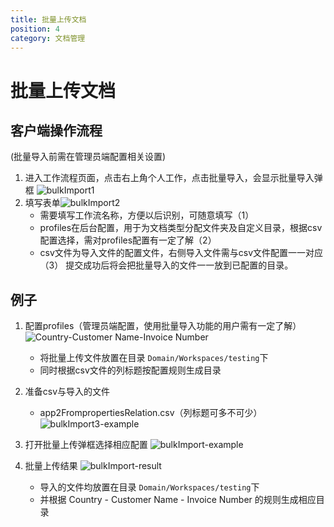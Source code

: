 ```yaml
---
title: 批量上传文档
position: 4
category: 文档管理
---
```

# 批量上传文档
## 客户端操作流程
(批量导入前需在管理员端配置相关设置)
1. 进入工作流程页面，点击右上角个人工作，点击批量导入，会显示批量导入弹框 ![bulkImport1](/images/bulkImport1.png)
2. 填写表单![bulkImport2](/images/bulkImport2.png)
   - 需要填写工作流名称，方便以后识别，可随意填写（1）
   - profiles在后台配置，用于为文档类型分配文件夹及自定义目录，根据csv配置选择，需对profiles配置有一定了解（2）
   - csv文件为导入文件的配置文件，右侧导入文件需与csv文件配置一一对应（3）
提交成功后将会把批量导入的文件一一放到已配置的目录。
## 例子
1. 配置profiles（管理员端配置，使用批量导入功能的用户需有一定了解）
   ![Country-Customer Name-Invoice Number](/images/Country-CustomerName-InvoiceNumber.png)
   - 将批量上传文件放置在目录 `Domain/Workspaces/testing`下
   - 同时根据csv文件的列标题按配置规则生成目录
1. 准备csv与导入的文件
   - app2FrompropertiesRelation.csv（列标题可多不可少）
   ![bulkImport3-example](/images/bulkImport3-example.png)
   
2. 打开批量上传弹框选择相应配置
   ![bulkImport-example](/images/bulkImport-example.png)
3. 批量上传结果
   ![bulkImport-result](/images/bulkImport-result.png)
   - 导入的文件均放置在目录 `Domain/Workspaces/testing`下
   - 并根据 Country - Customer Name - Invoice Number 的规则生成相应目录

